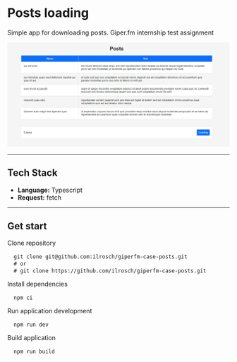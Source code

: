 # Posts loading

Simple app for downloading posts. Giper.fm internship test assignment 

![preview](./src/img/PREVIEW.png)

---

## Tech Stack

- **Language:** Typescript
- **Request:** fetch

---

## Get start

Clone repository

```console
  git clone git@github.com:ilrosch/giperfm-case-posts.git
  # or
  # git clone https://github.com/ilrosch/giperfm-case-posts.git
```

Install dependencies

```console
  npm ci
```

Run application development

```console
  npm run dev
```

Build application

```console
  npm run build
```
